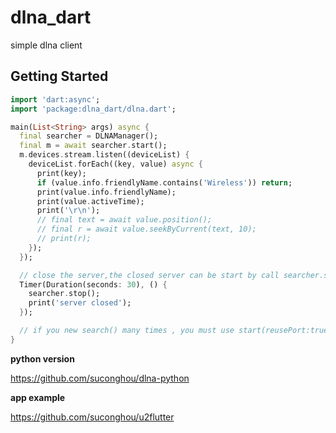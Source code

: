 # dlna_dart

simple dlna client

## Getting Started

```dart
import 'dart:async';
import 'package:dlna_dart/dlna.dart';

main(List<String> args) async {
  final searcher = DLNAManager();
  final m = await searcher.start();
  m.devices.stream.listen((deviceList) {
    deviceList.forEach((key, value) async {
      print(key);
      if (value.info.friendlyName.contains('Wireless')) return;
      print(value.info.friendlyName);
      print(value.activeTime);
      print('\r\n');
      // final text = await value.position();
      // final r = await value.seekByCurrent(text, 10);
      // print(r);
    });
  });

  // close the server,the closed server can be start by call searcher.start()
  Timer(Duration(seconds: 30), () {
    searcher.stop();
    print('server closed');
  });

  // if you new search() many times , you must use start(reusePort:true)
}


```

**python version**

https://github.com/suconghou/dlna-python


**app example**

https://github.com/suconghou/u2flutter
